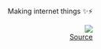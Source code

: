 <div align="right">Making internet things ✨⚡

![](https://media.giphy.com/media/ORjfgiG9ZtxcQQwZzv/giphy.gif) 
<br/>
[Source](https://media.giphy.com/media/ORjfgiG9ZtxcQQwZzv/giphy.gif)
</div>
<!--
**EmilySaber/EmilySaber** is a ✨ _special_ ✨ repository because its `README.md` (this file) appears on your GitHub profile.

Here are some ideas to get you started:

- 🔭 I’m currently working on ...
- 🌱 I’m currently learning ...
- 👯 I’m looking to collaborate on ...
- 🤔 I’m looking for help with ...
- 💬 Ask me about ...
- 📫 How to reach me: ...
- 😄 Pronouns: ...
- ⚡ Fun fact: ...
-->
